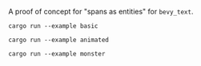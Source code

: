 A proof of concept for "spans as entities" for `bevy_text`.

```
cargo run --example basic
```

```
cargo run --example animated
```

```
cargo run --example monster
```
